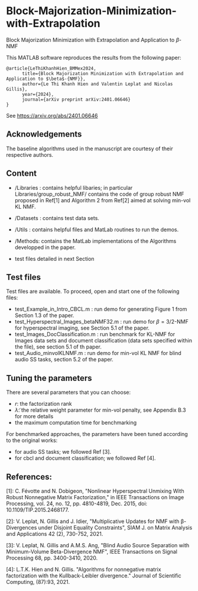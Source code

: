 # Block-Majorization-Minimization-with-Extrapolation
Block Majorization Minimization with Extrapolation and Application to $\beta$-NMF

This MATLAB software reproduces the results from the following paper:

```
@article{LeThiKhanhHien_BMMex2024,
      title={Block Majorization Minimization with Extrapolation and Application to $\beta$-{NMF}}, 
      author={Le Thi Khanh Hien and Valentin Leplat and Nicolas Gillis},
      year={2024},
      journal={arXiv preprint arXiv:2401.06646} 
}
```
See https://arxiv.org/abs/2401.06646 

## Acknowledgements

The baseline algorithms used in the manuscript are courtesy of their respective authors.


## Content
 
 - /Libraries : contains helpful libaries; in particular Libraries/group_robust_NMF/ contains the code of group robust NMF proposed in Ref[1] and Algorithm 2 from Ref[2] aimed at solving min-vol KL NMF.
 
 - /Datasets : contains test data sets.

 - /Utils : contains helpful files and MatLab routines to run the demos.
   
 - /Methods: contains the MatLab implementations of the Algorithms developped in the paper. 

 - test files detailed in next Section
   
## Test files
 
 Test files are available. To proceed, open and start one of the following files:
 
- test_Example_in_Intro_CBCL.m : run demo for generating Figure 1 from Section 1.3 of the paper.
- test_Hyperspectral_Images_betaNMF32.m : run demo for $\beta=3/2$-NMF for hyperspectral imaging, see Section 5.1 of the paper. 
- test_Images_DocClassification.m : run benchmark for KL-NMF for Images data sets and document classification (data sets specified within the file), see section 5.1 of th paper.
- test_Audio_minvolKLNMF.m : run demo for min-vol KL NMF for blind audio SS tasks, section 5.2 of the paper.
 
## Tuning the parameters
 
 There are several parameters that you can choose:
 - $r$: the factorization rank
 - $\tilde{\lambda}$: the relative weight parameter for min-vol penalty, see Appendix B.3 for more details
 - the maximum computation time for benchmarking
 
For benchmarked approaches, the parameters have been tuned according to the original works:
- for audio SS tasks; we followed Ref [3].
- for cbcl and document classification; we followed Ref [4].
 
## References:
[1]: C. Févotte and N. Dobigeon, "Nonlinear Hyperspectral Unmixing With Robust Nonnegative Matrix Factorization," in IEEE Transactions on Image Processing, vol. 24, no. 12, pp. 4810-4819, Dec. 2015, doi: 10.1109/TIP.2015.2468177.

[2]: V. Leplat,  N. Gillis and J. Idier, "Multiplicative Updates for NMF with β-Divergences under Disjoint Equality Constraints", SIAM J. on Matrix Analysis and Applications 42 (2), 730-752, 2021. 

[3]: V. Leplat, N. Gillis and A.M.S. Ang, "Blind Audio Source Separation with Minimum-Volume Beta-Divergence NMF", IEEE Transactions on Signal Processing 68, pp. 3400-3410, 2020.  

[4]: L.T.K. Hien and N. Gillis. "Algorithms for nonnegative matrix factorization with the Kullback-Leibler divergence." Journal of Scientific Computing, (87):93, 2021.

